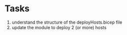 # Tasks

1. understand the structure of the deployHosts.bicep file
1. update the module to deploy 2 (or more) hosts